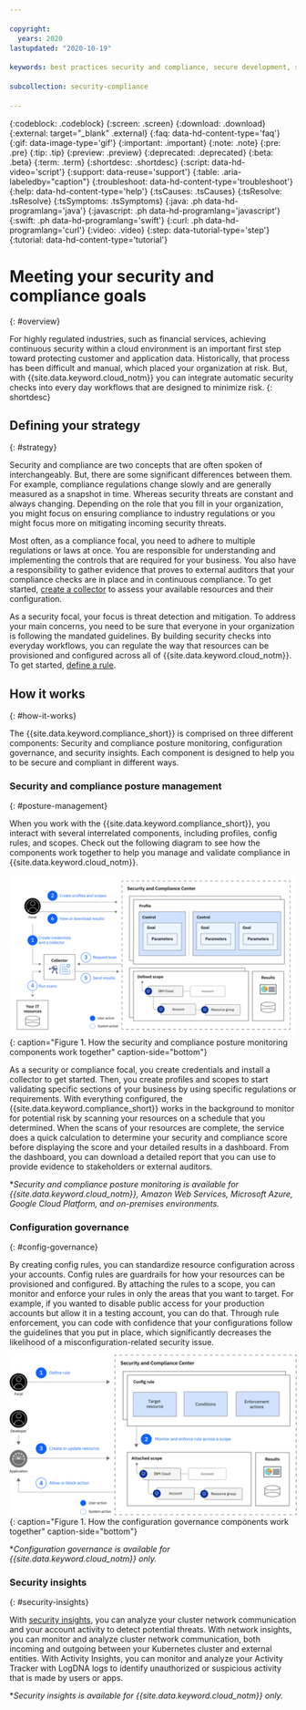```yaml
---

copyright:
  years: 2020
lastupdated: "2020-10-19"

keywords: best practices security and compliance, secure development, security strategy, insights, governance

subcollection: security-compliance

---
```


{:codeblock: .codeblock}
{:screen: .screen}
{:download: .download}
{:external: target="_blank" .external}
{:faq: data-hd-content-type='faq'}
{:gif: data-image-type='gif'}
{:important: .important}
{:note: .note}
{:pre: .pre}
{:tip: .tip}
{:preview: .preview}
{:deprecated: .deprecated}
{:beta: .beta}
{:term: .term}
{:shortdesc: .shortdesc}
{:script: data-hd-video='script'}
{:support: data-reuse='support'}
{:table: .aria-labeledby="caption"}
{:troubleshoot: data-hd-content-type='troubleshoot'}
{:help: data-hd-content-type='help'}
{:tsCauses: .tsCauses}
{:tsResolve: .tsResolve}
{:tsSymptoms: .tsSymptoms}
{:java: .ph data-hd-programlang='java'}
{:javascript: .ph data-hd-programlang='javascript'}
{:swift: .ph data-hd-programlang='swift'}
{:curl: .ph data-hd-programlang='curl'}
{:video: .video}
{:step: data-tutorial-type='step'}
{:tutorial: data-hd-content-type='tutorial'}



# Meeting your security and compliance goals
{: #overview}

For highly regulated industries, such as financial services, achieving continuous security within a cloud environment is an important first step toward protecting customer and application data. Historically, that process has been difficult and manual, which placed your organization at risk. But, with {{site.data.keyword.cloud_notm}} you can integrate automatic security checks into every day workflows that are designed to minimize risk.
{: shortdesc}



## Defining your strategy
{: #strategy}


Security and compliance are two concepts that are often spoken of interchangeably. But, there are some significant differences between them. For example, compliance regulations change slowly and are generally measured as a snapshot in time. Whereas security threats are constant and always changing. Depending on the role that you fill in your organization, you might focus on ensuring compliance to industry regulations or you might focus more on mitigating incoming security threats.

Most often, as a compliance focal, you need to adhere to multiple regulations or laws at once. You are responsible for understanding and implementing the controls that are required for your business. You also have a responsibility to gather evidence that proves to external auditors that your compliance checks are in place and in continuous compliance. To get started, [create a collector](/docs/security-compliance?topic=security-compliance-collector#create-collector) to assess your available resources and their configuration. 

As a security focal, your focus is threat detection and mitigation. To address your main concerns, you need to be sure that everyone in your organization is following the mandated guidelines. By building security checks into everyday workflows, you can regulate the way that resources can be provisioned and configured across all of {{site.data.keyword.cloud_notm}}. To get started, [define a rule](/docs/security-compliance?topic=security-compliance-rules).



## How it works
{: #how-it-works}

The {{site.data.keyword.compliance_short}} is comprised on three different components: Security and compliance posture monitoring, configuration governance, and security insights. Each component is designed to help you to be secure and compliant in different ways.

### Security and compliance posture management
{: #posture-management}

When you work with the {{site.data.keyword.compliance_short}}, you interact with several interrelated components, including profiles, config rules, and scopes. Check out the following diagram to see how the components work together to help you manage and validate compliance in {{site.data.keyword.cloud_notm}}.

![The diagram shows how you can create profiles and rules, enforce them across scopes that you specify to continuously validate your resources for compliance. The information in the diagram is explained in further detail in the surrounding text.](images/posture-management.svg){: caption="Figure 1. How the security and compliance posture monitoring components work together" caption-side="bottom"}


As a security or compliance focal, you create credentials and install a collector to get started. Then, you create profiles and scopes to start validating specific sections of your business by using specific regulations or requirements. With everything configured, the {{site.data.keyword.compliance_short}} works in the background to monitor for potential risk by scanning your resources on a schedule that you determined. When the scans of your resources are complete, the service does a quick calculation to determine your security and compliance score before displaying the score and your detailed results in a dashboard. From the dashboard, you can download a detailed report that you can use to provide evidence to stakeholders or external auditors.

&ast;*Security and compliance posture monitoring is available for {{site.data.keyword.cloud_notm}}, Amazon Web Services, Microsoft Azure, Google Cloud Platform, and on-premises environments.*

### Configuration governance
{: #config-governance}

By creating config rules, you can standardize resource configuration across your accounts. Config rules are guardrails for how your resources can be provisioned and configured. By attaching the rules to a scope, you can monitor and enforce your rules in only the areas that you want to target. For example, if you wanted to disable public access for your production accounts but allow it in a testing account, you can do that. Through rule enforcement, you can code with confidence that your configurations follow the guidelines that you put in place, which significantly decreases the likelihood of a misconfiguration-related security issue.

![The diagram shows how you can create profiles and rules, enforce them across scopes that you specify to continuously validate your resources for compliance. The information in the diagram is explained in further detail in the surrounding text.](images/config-governance.svg){: caption="Figure 1. How the configuration governance components work together" caption-side="bottom"}

&ast;*Configuration governance is available for {{site.data.keyword.cloud_notm}} only.*


### Security insights
{: #security-insights}

With [security insights](/docs/security-advisor?topic=security-advisor-integrations), you can analyze your cluster network communication and your account activity to detect potential threats. With network insights, you can monitor and analyze cluster network communication, both incoming and outgoing between your Kubernetes cluster and external entities. With Activity Insights, you can monitor and analyze your Activity Tracker with LogDNA logs to identify unauthorized or suspicious activity that is made by users or apps.

&ast;*Security insights is available for {{site.data.keyword.cloud_notm}} only.* 
